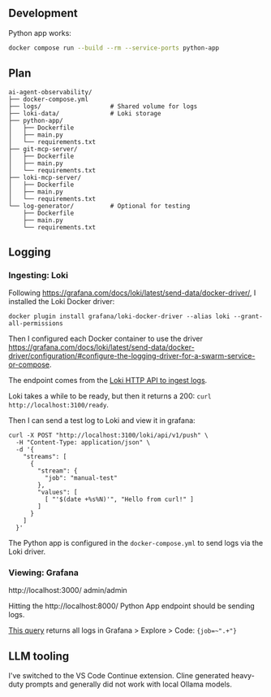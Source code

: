 ## Development

Python app works:

```sh
docker compose run --build --rm --service-ports python-app
```

## Plan

```
ai-agent-observability/
├── docker-compose.yml
├── logs/                   # Shared volume for logs
├── loki-data/              # Loki storage
├── python-app/
│   ├── Dockerfile
│   ├── main.py
│   └── requirements.txt
├── git-mcp-server/
│   ├── Dockerfile
│   ├── main.py
│   └── requirements.txt
├── loki-mcp-server/
│   ├── Dockerfile
│   ├── main.py
│   └── requirements.txt
└── log-generator/          # Optional for testing
    ├── Dockerfile
    ├── main.py
    └── requirements.txt
```

## Logging

### Ingesting: Loki

Following https://grafana.com/docs/loki/latest/send-data/docker-driver/, I installed the Loki Docker driver:

```
docker plugin install grafana/loki-docker-driver --alias loki --grant-all-permissions
```

Then I configured each Docker container to use the driver https://grafana.com/docs/loki/latest/send-data/docker-driver/configuration/#configure-the-logging-driver-for-a-swarm-service-or-compose.

The endpoint comes from the [Loki HTTP API to ingest logs](https://grafana.com/docs/loki/latest/reference/loki-http-api/#ingest-logs).

Loki takes a while to be ready, but then it returns a 200: `curl http://localhost:3100/ready`.

Then I can send a test log to Loki and view it in grafana:

```
curl -X POST "http://localhost:3100/loki/api/v1/push" \
  -H "Content-Type: application/json" \
  -d '{
    "streams": [
      {
        "stream": {
          "job": "manual-test"
        },
        "values": [
          [ "'$(date +%s%N)'", "Hello from curl!" ]
        ]
      }
    ]
  }'
```

The Python app is configured in the `docker-compose.yml` to send logs via the Loki driver.

### Viewing: Grafana

http://localhost:3000/ admin/admin

Hitting the http://localhost:8000/ Python App endpoint should be sending logs.

[This query](http://localhost:3000/explore?schemaVersion=1&panes=%7B%22mi3%22%3A%7B%22datasource%22%3A%22P8E80F9AEF21F6940%22%2C%22queries%22%3A%5B%7B%22refId%22%3A%22A%22%2C%22expr%22%3A%22%7Bjob%3D%7E%5C%22.%2B%5C%22%7D%22%2C%22queryType%22%3A%22range%22%2C%22datasource%22%3A%7B%22type%22%3A%22loki%22%2C%22uid%22%3A%22P8E80F9AEF21F6940%22%7D%2C%22editorMode%22%3A%22code%22%2C%22direction%22%3A%22backward%22%7D%5D%2C%22range%22%3A%7B%22from%22%3A%22now-1h%22%2C%22to%22%3A%22now%22%7D%2C%22compact%22%3Afalse%7D%7D&orgId=1) returns all logs in Grafana > Explore > Code: `{job=~".+"}`

## LLM tooling

I've switched to the VS Code Continue extension. Cline generated heavy-duty prompts and generally did not work with local Ollama models.

